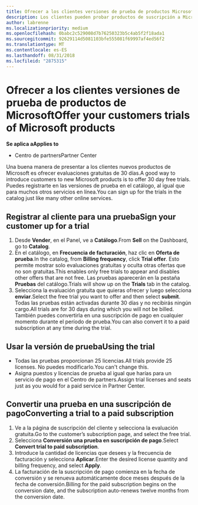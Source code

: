 ```yaml
---
title: Ofrecer a los clientes versiones de prueba de productos Microsoft | Centro de partners
description: Los clientes pueden probar productos de suscripción a Microsoft durante 30 días.
author: labrenne
ms.localizationpriority: medium
ms.openlocfilehash: 0babc2c529008d7b76250323b5c4ab5f2f18ada1
ms.sourcegitcommit: 92629114d5081103bfe555081f69997af4ed56f2
ms.translationtype: MT
ms.contentlocale: es-ES
ms.lasthandoff: 08/31/2018
ms.locfileid: "2875315"
---
```

# <a name="offer-your-customers-trials-of-microsoft-products"></a><span data-ttu-id="c301e-103">Ofrecer a los clientes versiones de prueba de productos de Microsoft</span><span class="sxs-lookup"><span data-stu-id="c301e-103">Offer your customers trials of Microsoft products</span></span>

**<span data-ttu-id="c301e-104">Se aplica a</span><span class="sxs-lookup"><span data-stu-id="c301e-104">Applies to</span></span>**

-  <span data-ttu-id="c301e-105">Centro de partners</span><span class="sxs-lookup"><span data-stu-id="c301e-105">Partner Center</span></span>

<span data-ttu-id="c301e-106">Una buena manera de presentar a los clientes nuevos productos de Microsoft es ofrecer evaluaciones gratuitas de 30 días.</span><span class="sxs-lookup"><span data-stu-id="c301e-106">A good way to introduce customers to new Microsoft products is to offer 30 day free trials.</span></span> <span data-ttu-id="c301e-107">Puedes registrarte en las versiones de prueba en el catálogo, al igual que para muchos otros servicios en línea.</span><span class="sxs-lookup"><span data-stu-id="c301e-107">You can sign up for the trials in the catalog just like many other online services.</span></span>  

## <a name="sign-your-customer-up-for-a-trial"></a><span data-ttu-id="c301e-108">Registrar al cliente para una prueba</span><span class="sxs-lookup"><span data-stu-id="c301e-108">Sign your customer up for a trial</span></span>

1.  <span data-ttu-id="c301e-109">Desde **Vender**, en el Panel, ve a **Catálogo**.</span><span class="sxs-lookup"><span data-stu-id="c301e-109">From **Sell** on the Dashboard, go to **Catalog**.</span></span> 
2.  <span data-ttu-id="c301e-110">En el catálogo, en **Frecuencia de facturación**, haz clic en **Oferta de prueba**.</span><span class="sxs-lookup"><span data-stu-id="c301e-110">In the catalog, from **Billing frequency**, click **Trial offer**.</span></span> <span data-ttu-id="c301e-111">Esto permite mostrar solo evaluaciones gratuitas y oculta otras ofertas que no son gratuitas.</span><span class="sxs-lookup"><span data-stu-id="c301e-111">This enables only free trials to appear and disables other offers that are not free.</span></span> <span data-ttu-id="c301e-112">Las pruebas aparecerán en la pestaña **Pruebas** del catálogo.</span><span class="sxs-lookup"><span data-stu-id="c301e-112">Trials will show up on the **Trials** tab in the catalog.</span></span>
3.  <span data-ttu-id="c301e-113">Selecciona la evaluación gratuita que quieras ofrecer y luego selecciona **enviar**.</span><span class="sxs-lookup"><span data-stu-id="c301e-113">Select the free trial you want to offer and then select **submit**.</span></span> <span data-ttu-id="c301e-114">Todas las pruebas están activadas durante 30 días y no recibirás ningún cargo.</span><span class="sxs-lookup"><span data-stu-id="c301e-114">All trials are for 30 days during which you will not be billed.</span></span> <span data-ttu-id="c301e-115">También puedes convertirla en una suscripción de pago en cualquier momento durante el período de prueba.</span><span class="sxs-lookup"><span data-stu-id="c301e-115">You can also convert it to a paid subscription at any time during the trial.</span></span>

## <a name="using-the-trial"></a><span data-ttu-id="c301e-116">Usar la versión de prueba</span><span class="sxs-lookup"><span data-stu-id="c301e-116">Using the trial</span></span>

- <span data-ttu-id="c301e-117">Todas las pruebas proporcionan 25 licencias.</span><span class="sxs-lookup"><span data-stu-id="c301e-117">All trials provide 25 licenses.</span></span> <span data-ttu-id="c301e-118">No puedes modificarlo.</span><span class="sxs-lookup"><span data-stu-id="c301e-118">You can't change this.</span></span>
- <span data-ttu-id="c301e-119">Asigna puestos y licencias de prueba al igual que harías para un servicio de pago en el Centro de partners.</span><span class="sxs-lookup"><span data-stu-id="c301e-119">Assign trial licenses and seats just as you would for a paid service in Partner Center.</span></span>

## <a name="converting-a-trial-to-a-paid-subscription"></a><span data-ttu-id="c301e-120">Convertir una prueba en una suscripción de pago</span><span class="sxs-lookup"><span data-stu-id="c301e-120">Converting a trial to a paid subscription</span></span>

1.  <span data-ttu-id="c301e-121">Ve a la página de suscripción del cliente y selecciona la evaluación gratuita.</span><span class="sxs-lookup"><span data-stu-id="c301e-121">Go to the customer’s subscription page, and select the free trial.</span></span>
2.  <span data-ttu-id="c301e-122">Selecciona **Conversión una prueba en suscripción de pago**.</span><span class="sxs-lookup"><span data-stu-id="c301e-122">Select **Convert trial to paid subscription**.</span></span>
3.  <span data-ttu-id="c301e-123">Introduce la cantidad de licencias que desees y la frecuencia de facturación y selecciona **Aplicar**.</span><span class="sxs-lookup"><span data-stu-id="c301e-123">Enter the desired license quantity and billing frequency, and select **Apply**.</span></span>
4.  <span data-ttu-id="c301e-124">La facturación de la suscripción de pago comienza en la fecha de conversión y se renueva automáticamente doce meses después de la fecha de conversión.</span><span class="sxs-lookup"><span data-stu-id="c301e-124">Billing for the paid subscription begins on the conversion date, and the subscription auto-renews twelve months from the conversion date.</span></span> 

